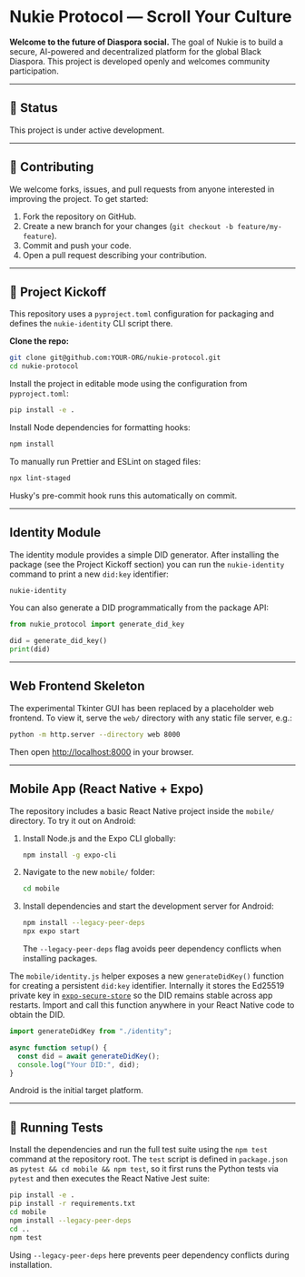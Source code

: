 # Nukie Protocol — Scroll Your Culture

**Welcome to the future of Diaspora social.** The goal of Nukie is to build a secure, AI-powered and decentralized platform for the global Black Diaspora. This project is developed openly and welcomes community participation.

---

## 🚧 Status

This project is under active development.

---

## 🤝 Contributing

We welcome forks, issues, and pull requests from anyone interested in improving the project. To get started:

1. Fork the repository on GitHub.
2. Create a new branch for your changes (`git checkout -b feature/my-feature`).
3. Commit and push your code.
4. Open a pull request describing your contribution.

---

## 🚀 Project Kickoff

This repository uses a `pyproject.toml` configuration for packaging and
defines the `nukie-identity` CLI script there.

**Clone the repo:**

```sh
git clone git@github.com:YOUR-ORG/nukie-protocol.git
cd nukie-protocol
```

Install the project in editable mode using the configuration from
`pyproject.toml`:

```sh
pip install -e .
```

Install Node dependencies for formatting hooks:

```sh
npm install
```

To manually run Prettier and ESLint on staged files:

```sh
npx lint-staged
```

Husky's pre-commit hook runs this automatically on commit.

---

## Identity Module

The identity module provides a simple DID generator. After installing the
package (see the Project Kickoff section) you can run the `nukie-identity`
command to print a new `did:key` identifier:

```sh
nukie-identity
```

You can also generate a DID programmatically from the package API:

```python
from nukie_protocol import generate_did_key

did = generate_did_key()
print(did)
```

---

## Web Frontend Skeleton

The experimental Tkinter GUI has been replaced by a placeholder web frontend. To view it, serve the `web/` directory with any static file server, e.g.:

```sh
python -m http.server --directory web 8000
```

Then open [http://localhost:8000](http://localhost:8000) in your browser.

---

## Mobile App (React Native + Expo)

The repository includes a basic React Native project inside the `mobile/` directory.
To try it out on Android:

1. Install Node.js and the Expo CLI globally:
   ```sh
   npm install -g expo-cli
   ```
2. Navigate to the new `mobile/` folder:
   ```sh
   cd mobile
   ```
3. Install dependencies and start the development server for Android:
   ```sh
   npm install --legacy-peer-deps
   npx expo start
   ```
   The `--legacy-peer-deps` flag avoids peer dependency conflicts when installing packages.

The `mobile/identity.js` helper exposes a new `generateDidKey()` function for
creating a persistent `did:key` identifier. Internally it stores the Ed25519
private key in [`expo-secure-store`](https://docs.expo.dev/versions/latest/sdk/securestore/)
so the DID remains stable across app restarts. Import and call this function
anywhere in your React Native code to obtain the DID.

```js
import generateDidKey from "./identity";

async function setup() {
  const did = await generateDidKey();
  console.log("Your DID:", did);
}
```

Android is the initial target platform.

---

## 🧪 Running Tests

Install the dependencies and run the full test suite using the `npm test`
command at the repository root. The `test` script is defined in
`package.json` as `pytest && cd mobile && npm test`, so it first runs the
Python tests via `pytest` and then executes the React Native Jest suite:

```sh
pip install -e .
pip install -r requirements.txt
cd mobile
npm install --legacy-peer-deps
cd ..
npm test
```
Using `--legacy-peer-deps` here prevents peer dependency conflicts during installation.
